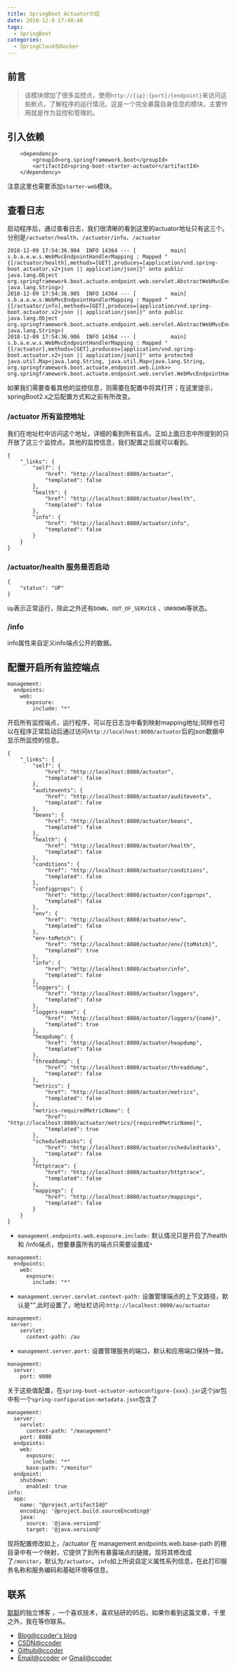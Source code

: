 ```yaml
---
title: SpringBoot Actuator介绍
date: 2018-12-9 17:48:48
tags:
  - SpringBoot
categories: 
  - SpringCloud与Docker
---
```


## 前言

> 该模块增加了很多监控点，使用`http://{ip}:{port}/{endpoint}`来访问这些断点，了解程序的运行情况。这是一个完全暴露自身信息的模块，主要作用就是作为监控和管理的。


## 引入依赖

```
    <dependency>
        <groupId>org.springframework.boot</groupId>
        <artifactId>spring-boot-starter-actuator</artifactId>
    </dependency>
```
注意这里也需要添加`starter-web`模块。

## 查看日志

启动程序后，通过查看日志，我们很清晰的看到这里的actuator地址只有这三个。分别是`/actuator/health`、`/actuator/info`、`/actuator`

```
2018-12-09 17:54:36.904  INFO 14364 --- [           main] s.b.a.e.w.s.WebMvcEndpointHandlerMapping : Mapped "{[/actuator/health],methods=[GET],produces=[application/vnd.spring-boot.actuator.v2+json || application/json]}" onto public java.lang.Object org.springframework.boot.actuate.endpoint.web.servlet.AbstractWebMvcEndpointHandlerMapping$OperationHandler.handle(javax.servlet.http.HttpServletRequest,java.util.Map<java.lang.String, java.lang.String>)
2018-12-09 17:54:36.905  INFO 14364 --- [           main] s.b.a.e.w.s.WebMvcEndpointHandlerMapping : Mapped "{[/actuator/info],methods=[GET],produces=[application/vnd.spring-boot.actuator.v2+json || application/json]}" onto public java.lang.Object org.springframework.boot.actuate.endpoint.web.servlet.AbstractWebMvcEndpointHandlerMapping$OperationHandler.handle(javax.servlet.http.HttpServletRequest,java.util.Map<java.lang.String, java.lang.String>)
2018-12-09 17:54:36.906  INFO 14364 --- [           main] s.b.a.e.w.s.WebMvcEndpointHandlerMapping : Mapped "{[/actuator],methods=[GET],produces=[application/vnd.spring-boot.actuator.v2+json || application/json]}" onto protected java.util.Map<java.lang.String, java.util.Map<java.lang.String, org.springframework.boot.actuate.endpoint.web.Link>> org.springframework.boot.actuate.endpoint.web.servlet.WebMvcEndpointHandlerMapping.links(javax.servlet.http.HttpServletRequest,javax.servlet.http.HttpServletResponse)

```
 如果我们需要查看其他的监控信息，则需要在配置中将其打开；在这里提示，springBoot2.x之后配置方式和之前有所改变。

### /actuator 所有监控地址

我们在地址栏中访问这个地址，详细的看到所有监点。正如上面日志中所提到的只开放了这三个监控点。其他的监控信息，我们配置之后就可以看到。
```
{
    "_links": {
        "self": {
            "href": "http://localhost:8080/actuator",
            "templated": false
        },
        "health": {
            "href": "http://localhost:8080/actuator/health",
            "templated": false
        },
        "info": {
            "href": "http://localhost:8080/actuator/info",
            "templated": false
        }
    }
}
```

### /actuator/health 服务是否启动

```
{
    "status": "UP"
}
```
`Up`表示正常运行，除此之外还有`DOWN`、`OUT_OF_SERVICE` 、`UNKNOWN`等状态。

### /info 

info属性来自定义info端点公开的数据。

## 配置开启所有监控端点
```
management:
  endpoints:
    web:
      exposure:
        include: "*"
```
开启所有监控端点，运行程序，可以在日志当中看到映射mapping地址;同样也可以在程序正常启动后通过访问`http://localhost:8080/actuator`后的json数据中显示所监控的信息。

```
{
    "_links": {
        "self": {
            "href": "http://localhost:8080/actuator",
            "templated": false
        },
        "auditevents": {
            "href": "http://localhost:8080/actuator/auditevents",
            "templated": false
        },
        "beans": {
            "href": "http://localhost:8080/actuator/beans",
            "templated": false
        },
        "health": {
            "href": "http://localhost:8080/actuator/health",
            "templated": false
        },
        "conditions": {
            "href": "http://localhost:8080/actuator/conditions",
            "templated": false
        },
        "configprops": {
            "href": "http://localhost:8080/actuator/configprops",
            "templated": false
        },
        "env": {
            "href": "http://localhost:8080/actuator/env",
            "templated": false
        },
        "env-toMatch": {
            "href": "http://localhost:8080/actuator/env/{toMatch}",
            "templated": true
        },
        "info": {
            "href": "http://localhost:8080/actuator/info",
            "templated": false
        },
        "loggers": {
            "href": "http://localhost:8080/actuator/loggers",
            "templated": false
        },
        "loggers-name": {
            "href": "http://localhost:8080/actuator/loggers/{name}",
            "templated": true
        },
        "heapdump": {
            "href": "http://localhost:8080/actuator/heapdump",
            "templated": false
        },
        "threaddump": {
            "href": "http://localhost:8080/actuator/threaddump",
            "templated": false
        },
        "metrics": {
            "href": "http://localhost:8080/actuator/metrics",
            "templated": false
        },
        "metrics-requiredMetricName": {
            "href": "http://localhost:8080/actuator/metrics/{requiredMetricName}",
            "templated": true
        },
        "scheduledtasks": {
            "href": "http://localhost:8080/actuator/scheduledtasks",
            "templated": false
        },
        "httptrace": {
            "href": "http://localhost:8080/actuator/httptrace",
            "templated": false
        },
        "mappings": {
            "href": "http://localhost:8080/actuator/mappings",
            "templated": false
        }
    }
}
```
+ `management.endpoints.web.exposure.include:` 默认情况只是开启了/health 和 /info端点，想要暴露所有的端点只需要设置成`*`
```
management:
  endpoints:
    web:
      exposure:
        include: "*"
```
+ `management.server.servlet.context-path:` 设置管理端点的上下文路径，默认是"",此时设置了，地址栏访问:`http://localhost:9000/au/actuator`
```
management:
 server:
    servlet:
      context-path: /au
```

+ `management.server.port:` 设置管理服务的端口，默认和应用端口保持一致。
```
management:
  server:
    port: 9000
```
关于这些值配置，在`spring-boot-actuator-autoconfigure-{xxx}.jar`这个jar包中有一个`spring-configuration-metadata.json`包含了

```
management:
  server:
    servlet:
      context-path: "/management"
    port: 8088
  endpoints:
    web:
      exposure:
        include: "*"
      base-path: "/monitor"
  endpoint:
    shutdown:
      enabled: true
info:
  app:
    name: "@project.artifactId@"
    encoding: '@project.build.sourceEncoding@'
    java:
      source: '@java.version@'
      target: '@java.version@'

```
现将配置修改如上，/actuator 在 management.endpoints.web.base-path 的根目录中有一个映射，它提供了到所有暴露端点的链接。现将其修改成了`/monitor`，默认为`/actuator`。`info`如上所说自定义属性系列信息，在此打印服务名称和服务编码和基础环境等信息。

## 联系

[聪聪](https://ccoder.cc/)的独立博客 ，一个喜欢技术，喜欢钻研的95后。如果你看到这篇文章，千里之外，我在等你联系。

- [Blog@ccoder's blog](http://ccoder.cc/)
- [CSDN@ccoder](http://blog.csdn.net/chencong3139)
- [Github@ccoder](https://github.com/chencong-plan)
- [Email@ccoder](mailto:1042738887@qq.com) *or* [Gmail@ccoder](mailto:chencong3139@gmail.com)
